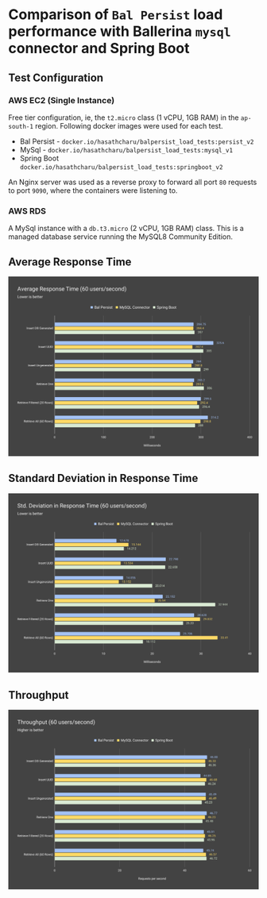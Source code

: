 # Comparison of `Bal Persist` load performance with Ballerina `mysql` connector and Spring Boot

## Test Configuration

### AWS EC2 (Single Instance)
Free tier configuration, ie, the `t2.micro` class (1 vCPU, 1GB RAM) in the `ap-south-1` region. 
Following docker images were used for each test.

- Bal Persist - `docker.io/hasathcharu/balpersist_load_tests:persist_v2`
- MySql - `docker.io/hasathcharu/balpersist_load_tests:mysql_v1`
- Spring Boot `docker.io/hasathcharu/balpersist_load_tests:springboot_v2`

An Nginx server was used as a reverse proxy to forward all port `80` requests to port `9090`, where the containers were listening to.

### AWS RDS

A MySql instance with a `db.t3.micro` (2 vCPU, 1GB RAM) class. This is a managed database service running the MySQL8 Community Edition.

## Average Response Time

![Average Response Time Chart](./results/comparisons/Average%20Response%20Time%20(60%20users_second).svg)

## Standard Deviation in Response Time

![Std. Deviation in Response Time Chart](./results/comparisons/Std.%20Deviation%20in%20Response%20Time%20(60%20users_second).svg)

## Throughput

![Throughput Chart](./results/comparisons/Throughput%20(60%20users_second).svg)